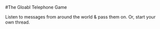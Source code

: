 #The Gloabl Telephone Game

Listen to messages from around the world & pass them on. Or, start your own thread.